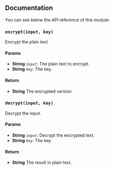 ## Documentation

You can see below the API reference of this module.

### `encrypt(input, key)`
Encrypt the plain text.

#### Params
- **String** `input`: The plain text to encrypt.
- **String** `key`: The key.

#### Return
- **String** The encrypted version.

### `decrypt(input, key)`
Decrypt the input.

#### Params
- **String** `input`: Decrypt the encrypted text.
- **String** `key`: The key.

#### Return
- **String** The result in plain text.


